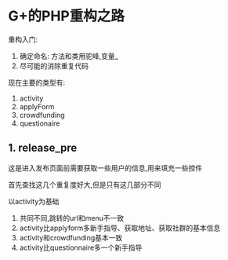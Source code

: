 # G+的PHP重构之路

重构入门: 

1. 确定命名: 方法和类用驼峰,变量_
2. 尽可能的消除重复代码

现在主要的类型有:

1. activity
2. applyForm
3. crowdfunding
4. questionaire

## 1. release_pre

这是进入发布页面前需要获取一些用户的信息,用来填充一些控件

首先查找这几个重复度好大,但是只有这几部分不同

以activity为基础

1. 共同不同,跳转的url和menu不一致
2. activity比applyform多新手指导、获取地址、获取社群的基本信息
3. activity和crowdfunding基本一致
4. activity比questionnaire多一个新手指导